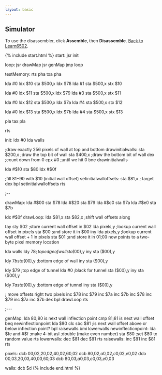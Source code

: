 ```yaml
---
layout: basic
---
```


<h2>Simulator</h2>

To use the disassembler, click **Assemble**, then **Disassemble**. [Back to Learn6502](index.html).

{% include start.html %}
start:
  jsr init

loop:
  jsr drawMap
  jsr genMap
  jmp loop

testMemory:
  rts
  pha
  txa
  pha

  lda #0
  ldx $10
  sta $500,x
  ldx $78
  lda #1
  sta $500,x
  stx $10

  lda #0
  ldx $11
  sta $500,x
  ldx $79
  lda #3
  sta $500,x
  stx $11

  lda #0
  ldx $12
  sta $500,x
  ldx $7a
  lda #4
  sta $500,x
  stx $12

  lda #0
  ldx $13
  sta $500,x
  ldx $7b
  lda #4
  sta $500,x
  stx $13

  pla
  tax
  pla

  rts

init:
  ldx #0
  lda walls

;draw exactly 256 pixels of wall at top and bottom
drawinitialwalls:
  sta $200,x ;draw the top bit of wall
  sta $400,x ;draw the bottom bit of wall
  dex        ;count down from 0
  cpx #0     ;until we hit 0
  bne drawinitialwalls

  lda #$10
  sta $80
  ldx #$0f

;fill $81-$90 with $10 (initial wall offset)
setinitialwalloffsets:
  sta $81,x  ; target
  dex
  bpl setinitialwalloffsets
  rts

;--

drawMap:
  lda #$00
  sta $78
  lda #$20
  sta $79
  lda #$c0
  sta $7a
  lda #$e0
  sta $7b

  ldx #$0f
drawLoop:
  lda $81,x
  sta $82,x ;shift wall offsets along

  tay
  sty $02      ;store current wall offset in $02
  lda pixels,y ;lookup current wall offset in pixels
  sta $00      ;and store it in $00
  iny
  lda pixels,y ;lookup current wall offset + 1 in pixels
  sta $01      ;and store it in $01
               ;$00 now points to a two-byte pixel memory location

  lda walls
  ldy $78      ;top edge of wall
  sta ($00),y
  iny
  sta ($00),y

  ldy $7b
  sta ($00),y ;bottom edge of wall
  iny
  sta ($00),y

  ldy $79     ;top edge of tunnel
  lda #0      ;black for tunnel
  sta ($00),y
  iny
  sta ($00),y

  ldy $7a
  sta ($00),y ;bottom edge of tunnel
  iny
  sta ($00),y

  ; move offsets right two pixels
  inc $78
  inc $79
  inc $7a
  inc $7b
  inc $78
  inc $79
  inc $7a
  inc $7b
  dex
  bpl drawLoop
  rts

;---

genMap:
  lda $80 ;$80 is next wall inflection point
  cmp $81 ;$81 is next wall offset
  beq newinflectionpoint
  lda $80
  clc
  sbc $81 ;is next wall offset above or below inflection point?
  bpl raisewalls
  bmi lowerwalls
newinflectionpoint:
  lda $fe
  and #$f ;make 4-bit
  asl     ;double (make even number)
  sta $80 ;set $80 to random value
  rts
lowerwalls:
  dec $81
  dec $81
  rts
raisewalls:
  inc $81
  inc $81
  rts

pixels:
  dcb $00,$02,$20,$02,$40,$02,$60,$02
  dcb $80,$02,$a0,$02,$c0,$02,$e0,$02
  dcb $00,$03,$20,$03,$40,$03,$60,$03
  dcb $80,$03,$a0,$03,$c0,$03,$e0,$03

walls:
  dcb $d
{% include end.html %}
